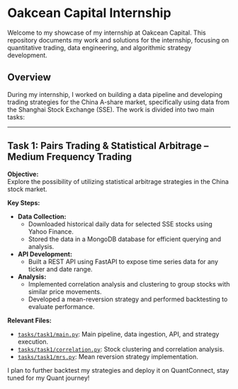 # Oakcean Capital Internship

Welcome to my showcase of my internship at Oakcean Capital. This repository documents my work and solutions for the internship, focusing on quantitative trading, data engineering, and algorithmic strategy development.

## Overview

During my internship, I worked on building a data pipeline and developing trading strategies for the China A-share market, specifically using data from the Shanghai Stock Exchange (SSE). The work is divided into two main tasks:

---

## Task 1: Pairs Trading & Statistical Arbitrage – Medium Frequency Trading

**Objective:**  
Explore the possibility of utilizing statistical arbitrage strategies in the China stock market.

**Key Steps:**
- **Data Collection:**  
  - Downloaded historical daily data for selected SSE stocks using Yahoo Finance.
  - Stored the data in a MongoDB database for efficient querying and analysis.
- **API Development:**  
  - Built a REST API using FastAPI to expose time series data for any ticker and date range.
- **Analysis:**  
  - Implemented correlation analysis and clustering to group stocks with similar price movements.
  - Developed a mean-reversion strategy and performed backtesting to evaluate performance.

**Relevant Files:**
- [`tasks/task1/main.py`](tasks/task1/main.py): Main pipeline, data ingestion, API, and strategy execution.
- [`tasks/task1/correlation.py`](tasks/task1/correlation.py): Stock clustering and correlation analysis.
- [`tasks/task1/mrs.py`](tasks/task1/mrs.py): Mean reversion strategy implementation.

I plan to further backtest my strategies and deploy it on QuantConnect, stay tuned for my Quant journey!
